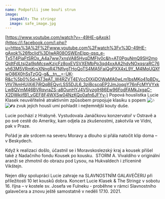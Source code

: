 ```yaml
---
name: Podpořili jsme bouři strun
image:
  imageAlt: The stringz
  image: safe_image.jpg
---
```


[https://www.youtube.com/watch?v=-49HE-gAxok](https://l.facebook.com/l.php?u=https%3A%2F%2Fwww.youtube.com%2Fwatch%3Fv%3D-49HE-gAxok%26fbclid%3DIwAR08OSWEnElpp-qsq_e-Tx5T4PiaFtSROx_A4a7ww7xnsVA85HvqDMFIv0c&h=AT0PguNmQ9SH2moQjdtFdLtsj2al9pMcswKzjcFz8oxEVSVXEMbPp3qd4xxAA2hdvNOxqsraRC76vh63M5VRmKrsXNngR47NflvgTHoQoTS4MA5FaiQgPXX4xL9Y_M4MqUQXfwO86X0hSsTzGQ-g&__tn__=-UK-R&c%5b0%5d=AT3eAT_W4RZVT4EVccDlXijDOWaMA0wLm1bsMKo41pBDy_VtV7AmHUjXi67jRQqBEQyrLSS5DJL6_3ziBcscqEP2JmJoqgY76nFcMYVYxkLw8QVmM46BVRqvraZS-a8OunHYJ4V5lyzgIH86Ew96FodFAMkJxgaC-X2DWkiifB1_vGEF8F4WXSw04NzKQo0afn6JFYy-)
Popová houslistka Lucie Klasek neuvěřitelně atraktivním způsobem propojuje klasiku s popem ![🎶](https://lh4.googleusercontent.com/0Y90BHpWNnirQs4p5pjDbUBQwV3ibrM2d-6uwE4Nm4JU9ZXKTDzTbWXxbIsyxy599Afilf7FW8qmWw_TlPfk0vxbLiiL8sBMgJRmiGfjv4XMLzFZCMUD6OfrG2KsgQWUP2uISII)![💕](https://lh3.googleusercontent.com/iznUhUj91KSdBh7ZnWiyaLPacObRNvVVf4Wdjsko5U1UX5fO1512S5MkWmztw1EVIleEPspCchx37uGUVjhzo4MXgl_SeoQJHJLkQ5DOHaGlh0pddj5qIujg_YQ3evLEpKfZp7Q)a zvuk jejich houslí umí pohladit i nejtemnější kouty duše. 

Lucie pochází z Hrabyně. Vystudovala Janáčkovu konzervatoř v Ostravě a po své cestě do Ameriky, kam odjela za zkušenostmi, zakotvila ve Vídni, pak v Praze. 

Pořád je ale srdcem na severu Moravy a dlouho si přála natočit klip doma – v Beskydech. 

Když k realizaci došlo, účastnil se i Moravskoslezský kraj a kousek přišel také z Nadačního fondu Kousek po kousku.  STORM A. Vivaldiho v originální aranži se zhmotnil do obrazu pod Lysou, na Hukvaldech i zřícenině Vikštejn. 

Nejen díky spolupráci Lucie zahraje na SLAVNOSTNÍM GALAVEČERU při příležitosti 10 let kousků dobra. Koncert Lucie Klasek & The Stringz v sobotu 16. října – v kostele sv. Josefa ve Fulneku - proběhne v rámci Slavnostního galavečera a znovu ještě samostatně v neděli 17.10. 2021. 